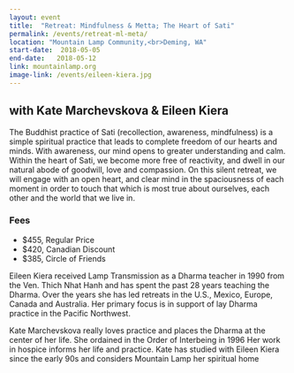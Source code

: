 ```yaml
---
layout: event
title:  "Retreat: Mindfulness & Metta; The Heart of Sati"
permalink: /events/retreat-ml-meta/
location: "Mountain Lamp Community,<br>Deming, WA"
start-date:  2018-05-05
end-date:   2018-05-12
link: mountainlamp.org
image-link: /events/eileen-kiera.jpg
---
```



## with Kate Marchevskova & Eileen Kiera

The Buddhist practice of Sati (recollection, awareness, mindfulness) is a simple spiritual practice that leads to complete freedom of our hearts and minds. With awareness, our mind opens to greater understanding and calm. Within the heart of Sati, we become more free of reactivity, and dwell in our natural abode of goodwill, love and compassion. On this silent retreat, we will engage with an open heart, and clear mind in the spaciousness of each moment in order to touch that which is most true about ourselves, each other and the world that we live in.

### Fees

* $455, Regular Price
* $420, Canadian Discount
* $385, Circle of Friends


Eileen Kiera received Lamp Transmission as a Dharma teacher in 1990 from the Ven. Thich Nhat Hanh and has spent the past 28 years teaching the Dharma. Over the years she has led retreats in the U.S., Mexico, Europe, Canada and Australia. Her primary focus is in support of lay Dharma practice in the Pacific Northwest.

Kate Marchevskova really loves practice and places the Dharma at the center of her life. She ordained in the Order of Interbeing in 1996 Her work in hospice informs her life
and practice. Kate has studied with Eileen Kiera since the early 90s and considers Mountain Lamp her spiritual home

